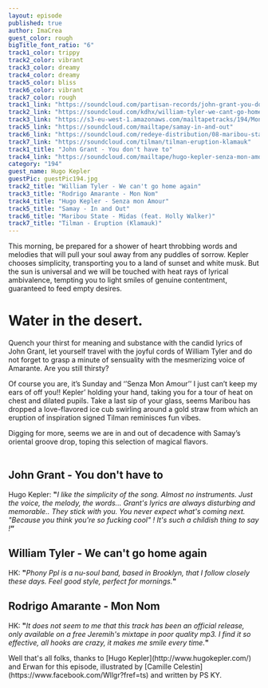 ```yaml
---
layout: episode
published: true
author: ImaCrea
guest_color: rough
bigTitle_font_ratio: "6"
track1_color: trippy
track2_color: vibrant
track3_color: dreamy
track4_color: dreamy
track5_color: bliss
track6_color: vibrant
track7_color: rough
track1_link: "https://soundcloud.com/partisan-records/john-grant-you-dont-have-to"
track2_link: "https://soundcloud.com/kdhx/william-tyler-we-cant-go-home"
track3_link: "https://s3-eu-west-1.amazonaws.com/mailtapetracks/194/Mon+Nom.mp3"
track5_link: "https://soundcloud.com/mailtape/samay-in-and-out"
track6_link: "https://soundcloud.com/redeye-distribution/08-maribou-state-midas-feat"
track7_link: "https://soundcloud.com/tilman/tilman-eruption-klamauk"
track1_title: "John Grant - You don't have to"
track4_link: "https://soundcloud.com/mailtape/hugo-kepler-senza-mon-amour"
category: "194"
guest_name: Hugo Kepler
guestPic: guestPic194.jpg
track2_title: "William Tyler - We can't go home again"
track3_title: "Rodrigo Amarante - Mon Nom"
track4_title: "Hugo Kepler - Senza mon Amour"
track5_title: "Samay - In and Out"
track6_title: "Maribou State - Midas (feat. Holly Walker)"
track7_title: "Tilman - Eruption (Klamauk)"
---
```


<p id="introduction">
This morning, be prepared for a shower of heart throbbing words and melodies that will pull your soul away from any puddles of sorrow. Kepler chooses simplicity, transporting you to a land of sunset and white musk. But the sun is universal and we will be touched with heat rays of lyrical ambivalence, tempting you to light smiles of genuine contentment, guaranteed to feed empty desires.  
</p>

# Water in the desert.
Quench your thirst for meaning and substance with the candid lyrics of John Grant, let yourself travel with the joyful cords of William Tyler and do not forget to grasp a minute of sensuality with the mesmerizing voice of Amarante. Are you still thirsty? 

Of course you are, it’s Sunday and ‘’Senza Mon Amour’’ I just can’t keep my ears of off you!! Kepler’ holding your hand, taking you for a tour of heat on chest and dilated pupils. Take a last sip of your glass, seems Maribou has dropped a love-flavored ice cub swirling around a gold straw from which an eruption of inspiration signed Tilman reminisces fun vibes. 

Digging for more, seems we are in and out of decadence with Samay’s oriental groove drop, toping this selection of magical flavors. 
<br>
<br>


## John Grant - You don't have to
Hugo Kepler: **"**_I like the simplicity of the song. Almost no instruments. Just the voice, the melody, the words... Grant's lyrics are always disturbing and memorable.. They stick with you. You never expect what's coming next. "Because you think you're so fucking cool" ! It's such a childish thing to say !_**“**

## William Tyler - We can't go home again
HK: **"**_Phony Ppl is a nu-soul band, based in Brooklyn, that I follow closely these days. Feel good style, perfect for mornings._**"**

## Rodrigo Amarante - Mon Nom
HK: **"**_It does not seem to me that this track has been an official release, only available on a free Jeremih's mixtape in poor quality mp3. I find it so effective, all hooks are crazy, it makes me smile every time._**"**

 
<p id="outroduction">
Well that's all folks, thanks to [Hugo Kepler](http://www.hugokepler.com/) and Erwan for this episode, illustrated by [Camille Celestin](https://www.facebook.com/Wllgr?fref=ts) and written by PS KY.

</p>
